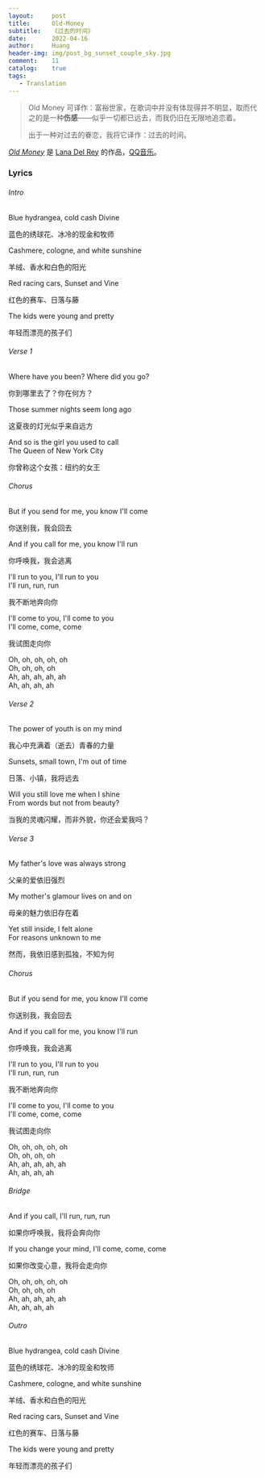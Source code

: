 ```yaml
---
layout:     post
title:      Old-Money
subtitle:   《过去的时间》
date:       2022-04-16
author:     Huang
header-img: img/post_bg_sunset_couple_sky.jpg
comment:    11
catalog:    true
tags:
   - Translation
---
```


> Old Money 可译作：富裕世家，在歌词中并没有体现得并不明显，取而代之的是一种**伤感**——似乎一切都已远去，而我仍旧在无限地追恋着。
>
> 出于一种对过去的眷恋，我将它译作：过去的时间。

<i><a href=https://genius.com/Lana-del-rey-old-money-lyrics>Old Money</a></i> 是 [Lana Del Rey](https://www.lanadelrey.com/) 的作品，[QQ音乐](https://y.qq.com/n/ryqq/songDetail/004NJxwu2mHE9W)。

### Lyrics

###### Intro

Blue hydrangea, cold cash Divine

蓝色的绣球花、冰冷的现金和牧师

Cashmere, cologne, and white sunshine

羊绒、香水和白色的阳光

Red racing cars, Sunset and Vine

红色的赛车、日落与藤

The kids were young and pretty

年轻而漂亮的孩子们

###### Verse 1

Where have you been? Where did you go?

你到哪里去了？你在何方？

Those summer nights seem long ago

这夏夜的灯光似乎来自远方

And so is the girl you used to call<br/>The Queen of New York City

你曾称这个女孩：纽约的女王

###### Chorus

But if you send for me, you know I'll come

你送别我，我会回去

And if you call for me, you know I'll run

你呼唤我，我会逃离

I'll run to you, I'll run to you<br/>I'll run, run, run

我不断地奔向你

I'll come to you, I'll come to you<br/>I'll come, come, come

我试图走向你

Oh, oh, oh, oh, oh<br/>Oh, oh, oh, oh<br/>Ah, ah, ah, ah, ah<br/>Ah, ah, ah, ah

###### Verse 2

The power of youth is on my mind

我心中充满着（逝去）青春的力量

Sunsets, small town, I'm out of time

日落、小镇，我将远去

Will you still love me when I shine<br/>From words but not from beauty?

当我的灵魂闪耀，而非外貌，你还会爱我吗？

###### Verse 3

My father's love was always strong

父亲的爱依旧强烈

My mother's glamour lives on and on

母亲的魅力依旧存在着

Yet still inside, I felt alone<br/>For reasons unknown to me

然而，我依旧感到孤独，不知为何

###### Chorus

But if you send for me, you know I'll come

你送别我，我会回去

And if you call for me, you know I'll run

你呼唤我，我会逃离

I'll run to you, I'll run to you<br/>I'll run, run, run

我不断地奔向你

I'll come to you, I'll come to you<br/>I'll come, come, come

我试图走向你

Oh, oh, oh, oh, oh<br/>Oh, oh, oh, oh<br/>Ah, ah, ah, ah, ah<br/>Ah, ah, ah, ah

###### Bridge

And if you call, I'll run, run, run

如果你呼唤我，我将会奔向你

If you change your mind, I'll come, come, come

如果你改变心意，我将会走向你

Oh, oh, oh, oh, oh<br/>Oh, oh, oh, oh<br/>Ah, ah, ah, ah, ah<br/>Ah, ah, ah, ah

###### Outro

Blue hydrangea, cold cash Divine

蓝色的绣球花、冰冷的现金和牧师

Cashmere, cologne, and white sunshine

羊绒、香水和白色的阳光

Red racing cars, Sunset and Vine

红色的赛车、日落与藤

The kids were young and pretty

年轻而漂亮的孩子们

